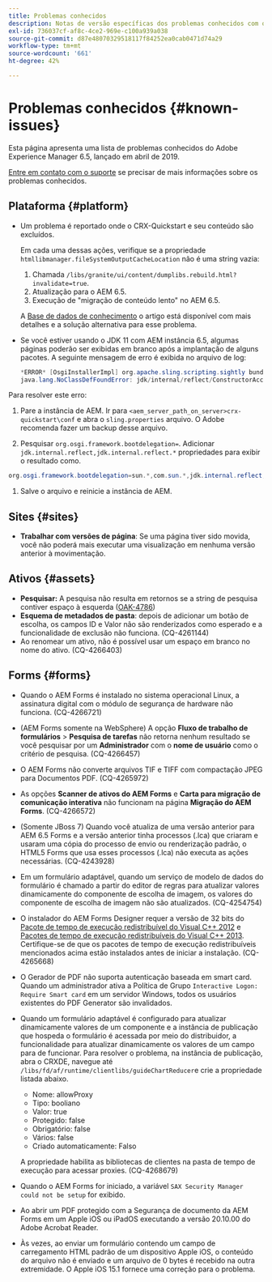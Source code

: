 ```yaml
---
title: Problemas conhecidos
description: Notas de versão específicas dos problemas conhecidos com o Adobe Experience Manager 6.5
exl-id: 736037cf-af8c-4ce2-969e-c100a939a038
source-git-commit: d87e48070329518117f84252ea0cab0471d74a29
workflow-type: tm+mt
source-wordcount: '661'
ht-degree: 42%

---
```


# Problemas conhecidos {#known-issues}

Esta página apresenta uma lista de problemas conhecidos do Adobe Experience Manager 6.5, lançado em abril de 2019.

[Entre em contato com o suporte](https://experienceleague.adobe.com/docs/experience-manager-cloud-service.html?lang=pt-BR) se precisar de mais informações sobre os problemas conhecidos.

## Plataforma {#platform}

* Um problema é reportado onde o CRX-Quickstart e seu conteúdo são excluídos.

   Em cada uma dessas ações, verifique se a propriedade `htmllibmanager.fileSystemOutputCacheLocation` não é uma string vazia:

   1. Chamada `/libs/granite/ui/content/dumplibs.rebuild.html?invalidate=true`.
   2. Atualização para o AEM 6.5.
   3. Execução de &quot;migração de conteúdo lento&quot; no AEM 6.5.

   A [Base de dados de conhecimento](https://helpx.adobe.com/experience-manager/kb/avoid-crx-quickstart-deletion-in-aem-6-5.html) o artigo está disponível com mais detalhes e a solução alternativa para esse problema.

* Se você estiver usando o JDK 11 com AEM instância 6.5, algumas páginas poderão ser exibidas em branco após a implantação de alguns pacotes. A seguinte mensagem de erro é exibida no arquivo de log:

   ```java
   *ERROR* [OsgiInstallerImpl] org.apache.sling.scripting.sightly bundle org.apache.sling.scripting.sightly:1.1.2.1_4_0 (558)[org.apache.sling.scripting.sightly.impl.engine.extension.use.JavaUseProvider(3345)] : Error during instantiation of the implementation object (java.lang.NoClassDefFoundError: jdk/internal/reflect/ConstructorAccessorImpl)
   java.lang.NoClassDefFoundError: jdk/internal/reflect/ConstructorAccessorImpl
   ```

Para resolver este erro:

1. Pare a instância de AEM. Ir para `<aem_server_path_on_server>crx-quickstart\conf` e abra o `sling.properties` arquivo. O Adobe recomenda fazer um backup desse arquivo.

1. Pesquisar `org.osgi.framework.bootdelegation=`. Adicionar `jdk.internal.reflect,jdk.internal.reflect.*` propriedades para exibir o resultado como.

```java
org.osgi.framework.bootdelegation=sun.*,com.sun.*,jdk.internal.reflect,jdk.internal.reflect.*
```

1. Salve o arquivo e reinicie a instância de AEM.

## Sites {#sites}

* **Trabalhar com versões de página**: Se uma página tiver sido movida, você não poderá mais executar uma visualização em nenhuma versão anterior à movimentação.

## Ativos {#assets}

* **Pesquisar:** A pesquisa não resulta em retornos se a string de pesquisa contiver espaço à esquerda ([OAK-4786](https://issues.apache.org/jira/browse/OAK-4786))
* **Esquema de metadados de pasta**: depois de adicionar um botão de escolha, os campos ID e Valor não são renderizados como esperado e a funcionalidade de exclusão não funciona. (CQ-4261144)
* Ao renomear um ativo, não é possível usar um espaço em branco no nome do ativo. (CQ-4266403)

## Forms {#forms}

* Quando o AEM Forms é instalado no sistema operacional Linux, a assinatura digital com o módulo de segurança de hardware não funciona. (CQ-4266721)
* (AEM Forms somente na WebSphere) A opção **Fluxo de trabalho de formulários** > **Pesquisa de tarefas** não retorna nenhum resultado se você pesquisar por um **Administrador** com o **nome de usuário** como o critério de pesquisa. (CQ-4266457)

* O AEM Forms não converte arquivos TIF e TIFF com compactação JPEG para Documentos PDF. (CQ-4265972)
* As opções **Scanner de ativos do AEM Forms** e **Carta para migração de comunicação interativa** não funcionam na página **Migração do AEM Forms**. (CQ-4266572)

* (Somente JBoss 7) Quando você atualiza de uma versão anterior para AEM 6.5 Forms e a versão anterior tinha processos (.lca) que criaram e usaram uma cópia do processo de envio ou renderização padrão, o HTML5 Forms que usa esses processos (.lca) não executa as ações necessárias. (CQ-4243928)
* Em um formulário adaptável, quando um serviço de modelo de dados do formulário é chamado a partir do editor de regras para atualizar valores dinamicamente do componente de escolha de imagem, os valores do componente de escolha de imagem não são atualizados. (CQ-4254754)
* O instalador do AEM Forms Designer requer a versão de 32 bits do [Pacote de tempo de execução redistribuível do Visual C++ 2012](https://support.microsoft.com/pt-br/help/2977003/the-latest-supported-visual-c-downloads) e [Pacotes de tempo de execução redistribuíveis do Visual C++ 2013](https://support.microsoft.com/pt-br/help/3179560/update-for-visual-c-2013-and-visual-c-redistributable-package). Certifique-se de que os pacotes de tempo de execução redistribuíveis mencionados acima estão instalados antes de iniciar a instalação. (CQ-4265668)

* O Gerador de PDF não suporta autenticação baseada em smart card.  Quando um administrador ativa a Política de Grupo `Interactive Logon: Require Smart card` em um servidor Windows, todos os usuários existentes do PDF Generator são invalidados.

* Quando um formulário adaptável é configurado para atualizar dinamicamente valores de um componente e a instância de publicação que hospeda o formulário é acessada por meio do distribuidor, a funcionalidade para atualizar dinamicamente os valores de um campo para de funcionar. Para resolver o problema, na instância de publicação, abra o CRXDE, navegue até `/libs/fd/af/runtime/clientlibs/guideChartReducer`e crie a propriedade listada abaixo.

   * Nome: allowProxy
   * Tipo: booliano
   * Valor: true
   * Protegido: false
   * Obrigatório: false
   * Vários: false
   * Criado automaticamente: Falso

   A propriedade habilita as bibliotecas de clientes na pasta de tempo de execução para acessar proxies. (CQ-4268679)

* Quando o AEM Forms for iniciado, a variável `SAX Security Manager could not be setup` for exibido.
* Ao abrir um PDF protegido com a Segurança de documento da AEM Forms em um Apple iOS ou iPadOS executando a versão 20.10.00 do Adobe Acrobat Reader.
* Às vezes, ao enviar um formulário contendo um campo de carregamento HTML padrão de um dispositivo Apple iOS, o conteúdo do arquivo não é enviado e um arquivo de 0 bytes é recebido na outra extremidade. O Apple iOS 15.1 fornece uma correção para o problema.
